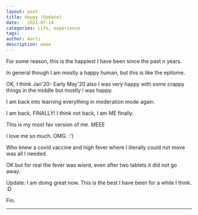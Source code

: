 ```yaml
---
layout: post
title: Happy (Update)
date:   2021-07-14
categories: Life, experience
tags: 
author: Aarti
description: weee
---
```


<!--more-->
For some reason, this is the happiest I have been since the 
past n years. 

In general though I am mostly a happy human, but this is 
like the epitome. 

OK, I think Jan'20- Early May'20 also I was very happy
with some crappy things in the middle but mostly i was happy. 

I am back into learning everything in moderation mode again. 

I am back, FINALLY!
I think not back, I am ME finally. 

This is my most fav version of me. MEEE

I love me so much. OMG. :') 


Who knew a covid vaccine and high fever where I literally could not move was all I needed. 

OK but for real the fever was wierd, even after two tablets it did not go away.

Update: I am doing great now. This is the best I have been for a while I think. :D








Fin. 

---










